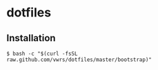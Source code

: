 # dotfiles
## Installation
```
$ bash -c "$(curl -fsSL raw.github.com/vwrs/dotfiles/master/bootstrap)"
```

